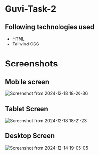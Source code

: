 # Guvi-Task-2
## Following technologies used
  - HTML
  - Tailwind CSS

# Screenshots
## Mobile screen
![Screenshot from 2024-12-18 18-20-36](https://github.com/user-attachments/assets/c78b2729-0415-409f-8a3a-9059d90b611c)

## Tablet Screen
![Screenshot from 2024-12-18 18-21-23](https://github.com/user-attachments/assets/76ebfa78-956d-4d8c-afb2-0ac1fe40527d)

## Desktop Screen
![Screenshot from 2024-12-14 19-06-05](https://github.com/user-attachments/assets/98f5b74d-fb93-4ac8-b479-10be7b876548)
